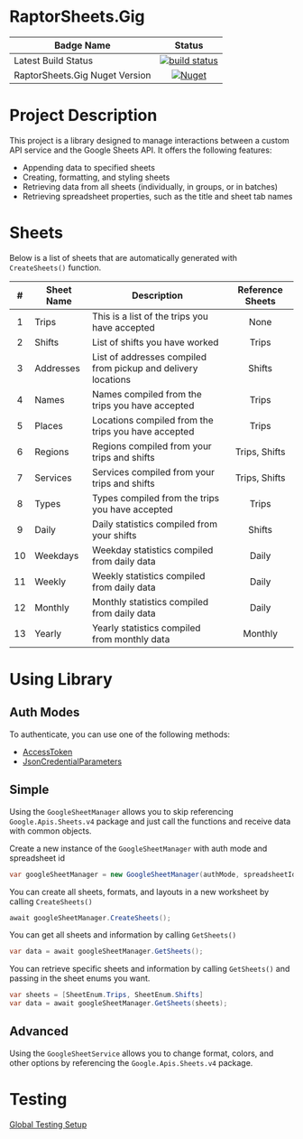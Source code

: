 # RaptorSheets.Gig

| Badge Name | Status |
| ---------- | :------------: |
| Latest Build Status | [![build status](https://github.com/khanjal/RaptorSheets/actions/workflows/dotnet.yml/badge.svg)](https://github.com/khanjal/RaptorSheets/actions) |
| RaptorSheets.Gig Nuget Version | [![Nuget](https://img.shields.io/nuget/v/RaptorSheets.Gig)](https://www.nuget.org/packages/RaptorSheets.Gig/) |


# Project Description

This project is a library designed to manage interactions between a custom API service and the Google Sheets API. It offers the following features:

* Appending data to specified sheets
* Creating, formatting, and styling sheets
* Retrieving data from all sheets (individually, in groups, or in batches)
* Retrieving spreadsheet properties, such as the title and sheet tab names

# Sheets

Below is a list of sheets that are automatically generated with ````CreateSheets()```` function.

| # | Sheet Name | Description | Reference Sheets |
| :------------: | ---------- | ------------ | :------------: |
| 1 | Trips | This is a list of the trips you have accepted | None |
| 2 | Shifts | List of shifts you have worked | Trips |
| 3 | Addresses | List of addresses compiled from pickup and delivery locations | Shifts |
| 4 | Names | Names compiled from the trips you have accepted | Trips |
| 5 | Places | Locations compiled from the trips you have accepted | Trips |
| 6 | Regions | Regions compiled from your trips and shifts | Trips, Shifts |
| 7 | Services | Services compiled from your trips and shifts | Trips, Shifts |
| 8 | Types | Types compiled from the trips you have accepted | Trips |
| 9 | Daily | Daily statistics compiled from your shifts | Shifts |
| 10 | Weekdays | Weekday statistics compiled from daily data | Daily |
| 11 | Weekly | Weekly statistics compiled from daily data | Daily |
| 12 | Monthly | Monthly statistics compiled from daily data | Daily |
| 13 | Yearly | Yearly statistics compiled from monthly data | Monthly |

# Using Library

## Auth Modes

To authenticate, you can use one of the following methods:
* [AccessToken](https://cloud.google.com/dotnet/docs/reference/Google.Apis/latest/Google.Apis.Auth.OAuth2.BearerToken)
* [JsonCredentialParameters](https://cloud.google.com/dotnet/docs/reference/Google.Apis/latest/Google.Apis.Auth.OAuth2.JsonCredentialParameters)

## Simple

Using the ````GoogleSheetManager```` allows you to skip referencing ````Google.Apis.Sheets.v4```` package and just call the functions and receive data with common objects.

Create a new instance of the ````GoogleSheetManager```` with auth mode and spreadsheet id

```csharp
var googleSheetManager = new GoogleSheetManager(authMode, spreadsheetId);
```

You can create all sheets, formats, and layouts in a new worksheet by calling ````CreateSheets()````

```csharp
await googleSheetManager.CreateSheets();
```

You can get all sheets and information by calling ````GetSheets()````

```csharp
var data = await googleSheetManager.GetSheets();
```

You can retrieve specific sheets and information by calling ````GetSheets()```` and passing in the sheet enums you want.

```csharp
var sheets = [SheetEnum.Trips, SheetEnum.Shifts]
var data = await googleSheetManager.GetSheets(sheets);
```

## Advanced

Using the ````GoogleSheetService```` allows you to change format, colors, and other options by referencing the ````Google.Apis.Sheets.v4```` package.

# Testing

[Global Testing Setup](README.md#testing)
